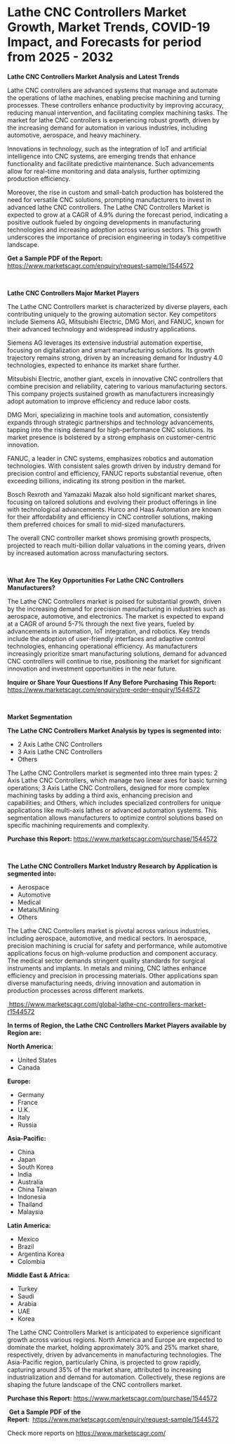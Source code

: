 <p><h1>Lathe CNC Controllers Market Growth, Market Trends, COVID-19 Impact, and Forecasts for period from 2025 - 2032</h1></p><p><strong>Lathe CNC Controllers Market Analysis and Latest Trends</strong></p>
<p><p>Lathe CNC controllers are advanced systems that manage and automate the operations of lathe machines, enabling precise machining and turning processes. These controllers enhance productivity by improving accuracy, reducing manual intervention, and facilitating complex machining tasks. The market for lathe CNC controllers is experiencing robust growth, driven by the increasing demand for automation in various industries, including automotive, aerospace, and heavy machinery. </p><p>Innovations in technology, such as the integration of IoT and artificial intelligence into CNC systems, are emerging trends that enhance functionality and facilitate predictive maintenance. Such advancements allow for real-time monitoring and data analysis, further optimizing production efficiency. </p><p>Moreover, the rise in custom and small-batch production has bolstered the need for versatile CNC solutions, prompting manufacturers to invest in advanced lathe CNC controllers. The Lathe CNC Controllers Market is expected to grow at a CAGR of 4.9% during the forecast period, indicating a positive outlook fueled by ongoing developments in manufacturing technologies and increasing adoption across various sectors. This growth underscores the importance of precision engineering in today’s competitive landscape.</p></p>
<p><strong>Get a Sample PDF of the Report:&nbsp;</strong> <a href="https://www.marketscagr.com/enquiry/request-sample/1544572?utm_campaign=2038&utm_medium=2&utm_source=Github&utm_content=ia&utm_term=27022025&utm_id=lathe-cnc-controllers">https://www.marketscagr.com/enquiry/request-sample/1544572</a></p>
<p>&nbsp;</p>
<p><strong>Lathe CNC Controllers Major Market Players</strong></p>
<p><p>The Lathe CNC Controllers market is characterized by diverse players, each contributing uniquely to the growing automation sector. Key competitors include Siemens AG, Mitsubishi Electric, DMG Mori, and FANUC, known for their advanced technology and widespread industry applications.</p><p>Siemens AG leverages its extensive industrial automation expertise, focusing on digitalization and smart manufacturing solutions. Its growth trajectory remains strong, driven by an increasing demand for Industry 4.0 technologies, expected to enhance its market share further.</p><p>Mitsubishi Electric, another giant, excels in innovative CNC controllers that combine precision and reliability, catering to various manufacturing sectors. This company projects sustained growth as manufacturers increasingly adopt automation to improve efficiency and reduce labor costs.</p><p>DMG Mori, specializing in machine tools and automation, consistently expands through strategic partnerships and technology advancements, tapping into the rising demand for high-performance CNC solutions. Its market presence is bolstered by a strong emphasis on customer-centric innovation.</p><p>FANUC, a leader in CNC systems, emphasizes robotics and automation technologies. With consistent sales growth driven by industry demand for precision control and efficiency, FANUC reports substantial revenue, often exceeding billions, indicating its strong position in the market.</p><p>Bosch Rexroth and Yamazaki Mazak also hold significant market shares, focusing on tailored solutions and evolving their product offerings in line with technological advancements. Hurco and Haas Automation are known for their affordability and efficiency in CNC controller solutions, making them preferred choices for small to mid-sized manufacturers.</p><p>The overall CNC controller market shows promising growth prospects, projected to reach multi-billion dollar valuations in the coming years, driven by increased automation across manufacturing sectors.</p></p>
<p>&nbsp;</p>
<p><strong>What Are The Key Opportunities For Lathe CNC Controllers Manufacturers?</strong></p>
<p><p>The Lathe CNC Controllers market is poised for substantial growth, driven by the increasing demand for precision manufacturing in industries such as aerospace, automotive, and electronics. The market is expected to expand at a CAGR of around 5-7% through the next five years, fueled by advancements in automation, IoT integration, and robotics. Key trends include the adoption of user-friendly interfaces and adaptive control technologies, enhancing operational efficiency. As manufacturers increasingly prioritize smart manufacturing solutions, demand for advanced CNC controllers will continue to rise, positioning the market for significant innovation and investment opportunities in the near future.</p></p>
<p><strong>Inquire or Share Your Questions If Any Before Purchasing This Report:</strong> <a href="https://www.marketscagr.com/enquiry/pre-order-enquiry/1544572?utm_campaign=2038&utm_medium=2&utm_source=Github&utm_content=ia&utm_term=27022025&utm_id=lathe-cnc-controllers">https://www.marketscagr.com/enquiry/pre-order-enquiry/1544572</a></p>
<p>&nbsp;</p>
<p><strong>Market Segmentation</strong></p>
<p><strong>The Lathe CNC Controllers Market Analysis by types is segmented into:</strong></p>
<p><ul><li>2 Axis Lathe CNC Controllers</li><li>3 Axis Lathe CNC Controllers</li><li>Others</li></ul></p>
<p><p>The Lathe CNC Controllers market is segmented into three main types: 2 Axis Lathe CNC Controllers, which manage two linear axes for basic turning operations; 3 Axis Lathe CNC Controllers, designed for more complex machining tasks by adding a third axis, enhancing precision and capabilities; and Others, which includes specialized controllers for unique applications like multi-axis lathes or advanced automation systems. This segmentation allows manufacturers to optimize control solutions based on specific machining requirements and complexity.</p></p>
<p><strong>Purchase this Report:&nbsp;</strong><a href="https://www.marketscagr.com/purchase/1544572?utm_campaign=2038&utm_medium=2&utm_source=Github&utm_content=ia&utm_term=27022025&utm_id=lathe-cnc-controllers">https://www.marketscagr.com/purchase/1544572</a></p>
<p>&nbsp;</p>
<p><strong>The Lathe CNC Controllers Market Industry Research by Application is segmented into:</strong></p>
<p><ul><li>Aerospace</li><li>Automotive</li><li>Medical</li><li>Metals/Mining</li><li>Others</li></ul></p>
<p><p>The Lathe CNC Controllers market is pivotal across various industries, including aerospace, automotive, and medical sectors. In aerospace, precision machining is crucial for safety and performance, while automotive applications focus on high-volume production and component accuracy. The medical sector demands stringent quality standards for surgical instruments and implants. In metals and mining, CNC lathes enhance efficiency and precision in processing materials. Other applications span diverse manufacturing needs, driving innovation and automation in production processes across different markets.</p></p>
<p><a href="https://www.marketscagr.com/global-lathe-cnc-controllers-market-r1544572?utm_campaign=2038&utm_medium=2&utm_source=Github&utm_content=ia&utm_term=27022025&utm_id=lathe-cnc-controllers">&nbsp;https://www.marketscagr.com/global-lathe-cnc-controllers-market-r1544572</a></p>
<p><strong>In terms of Region, the Lathe CNC Controllers Market Players available by Region are:</strong></p>
<p>
    <p> <strong> North America: </strong>
        <ul>
            <li>United States</li>
            <li>Canada</li>
        </ul>
        </p> 
    <p> <strong> Europe: </strong>
        <ul>
            <li>Germany</li>
            <li>France</li>
            <li>U.K.</li>
            <li>Italy</li>
            <li>Russia</li>
        </ul>
        </p> 
    <p> <strong> Asia-Pacific: </strong>
        <ul>
            <li>China</li>
            <li>Japan</li>
            <li>South Korea</li>
            <li>India</li>
            <li>Australia</li>
            <li>China Taiwan</li>
            <li>Indonesia</li>
            <li>Thailand</li>
            <li>Malaysia</li>
        </ul>
        </p> 
    <p> <strong> Latin America: </strong>
        <ul>
            <li>Mexico</li>
            <li>Brazil</li>
            <li>Argentina Korea</li>
            <li>Colombia</li>
        </ul>
        </p> 
    <p> <strong> Middle East & Africa: </strong>
        <ul>
            <li>Turkey</li>
            <li>Saudi</li>
            <li>Arabia</li>
            <li>UAE</li>
            <li>Korea</li>
        </ul>
    </p>
    </p>
<p><p>The Lathe CNC Controllers Market is anticipated to experience significant growth across various regions. North America and Europe are expected to dominate the market, holding approximately 30% and 25% market share, respectively, driven by advancements in manufacturing technologies. The Asia-Pacific region, particularly China, is projected to grow rapidly, capturing around 35% of the market share, attributed to increasing industrialization and demand for automation. Collectively, these regions are shaping the future landscape of the CNC controllers market.</p></p>
<p><strong>Purchase this Report: </strong><a href="https://www.marketscagr.com/purchase/1544572?utm_campaign=2038&utm_medium=2&utm_source=Github&utm_content=ia&utm_term=27022025&utm_id=lathe-cnc-controllers">https://www.marketscagr.com/purchase/1544572</a></p>
<p>&nbsp;<strong>Get a Sample PDF of the Report:&nbsp;&nbsp;</strong><a href="https://www.marketscagr.com/enquiry/request-sample/1544572?utm_campaign=2038&utm_medium=2&utm_source=Github&utm_content=ia&utm_term=27022025&utm_id=lathe-cnc-controllers">https://www.marketscagr.com/enquiry/request-sample/1544572</a></p>
<p><strong></strong></p>
<p>Check more reports on <a href="https://www.marketscagr.com/?utm_campaign=2038&utm_medium=2&utm_source=Github&utm_content=ia&utm_term=27022025&utm_id=lathe-cnc-controllers">https://www.marketscagr.com/</a></p>
